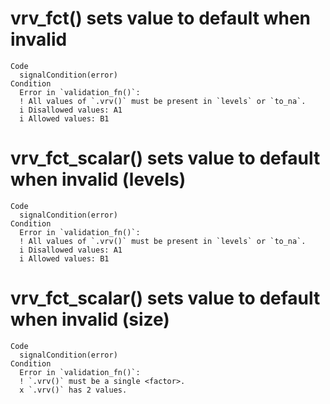 # vrv_fct() sets value to default when invalid

    Code
      signalCondition(error)
    Condition
      Error in `validation_fn()`:
      ! All values of `.vrv()` must be present in `levels` or `to_na`.
      i Disallowed values: A1
      i Allowed values: B1

# vrv_fct_scalar() sets value to default when invalid (levels)

    Code
      signalCondition(error)
    Condition
      Error in `validation_fn()`:
      ! All values of `.vrv()` must be present in `levels` or `to_na`.
      i Disallowed values: A1
      i Allowed values: B1

# vrv_fct_scalar() sets value to default when invalid (size)

    Code
      signalCondition(error)
    Condition
      Error in `validation_fn()`:
      ! `.vrv()` must be a single <factor>.
      x `.vrv()` has 2 values.

